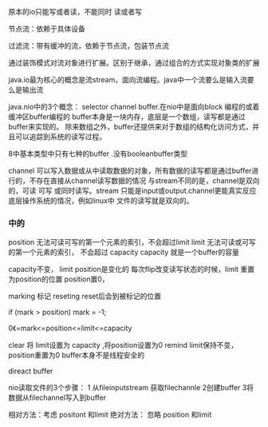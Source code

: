 原本的io只能写或者读，不能同时 读或者写

节点流：依赖于具体设备

过滤流：带有缓冲的流，依赖于节点流，包装节点流


通过装饰模式对流对象进行扩展。区别于继承，通过组合的方式实现对象类的扩展

java.io最为核心的概念是流stream，面向流编程。java中一个流要么是输入流要么是输出流

java.nio中的3个概念： selector channel buffer.在nio中是面向block 编程的或着缓冲区buffer编程的
    buffer本身是一块内存，底层是一个数组，读写都是通过buffer来实现的。
除来数组之外，buffer还提供来对于数组的结构化访问方式，并且可以追踪到系统的读写过程。

8中基本类型中只有七种的buffer .没有booleanbuffer类型

channel 可以写入数据或从中读取数据的对象，所有数据的读写都是通过buffer进行的，不存在直接从channel读写数据的情况
    与stream不同的是，channel是双向的，可读 可写 或同时读写。stream 只能是input或output.channel更能真实反应底层操作系统的情况，例如linux中
    文件的读写就是双向的。
    

### 中的
position 无法可读可写的第一个元素的索引，不会超过limit
limit  无法可读或可写的第一个元素的索引， 不会超过 capacity
capacity  就是一个buffer的容量

capacity不变，
limit  position是变化的
每次flip改变读写状态的时候，limit 重置为position的位置  position置0，

marking 标记
reseting  reset后会到被标记的位置

 if (mark > position) mark = -1;

0《=mark<=position<=limit<=capacity

clear 将 limit设置为 capacity ,将position设置为0
remind limit保持不变，position重置为0
buffer本身不是线程安全的

direact buffer


nio读取文件的3个步骤：
   1 从fileinputstream 获取filechannle
   2创建buffer
   3将数据从filechannel写入到buffer
   
 相对方法：考虑 positont 和limit
 绝对方法： 忽略 position 和limit